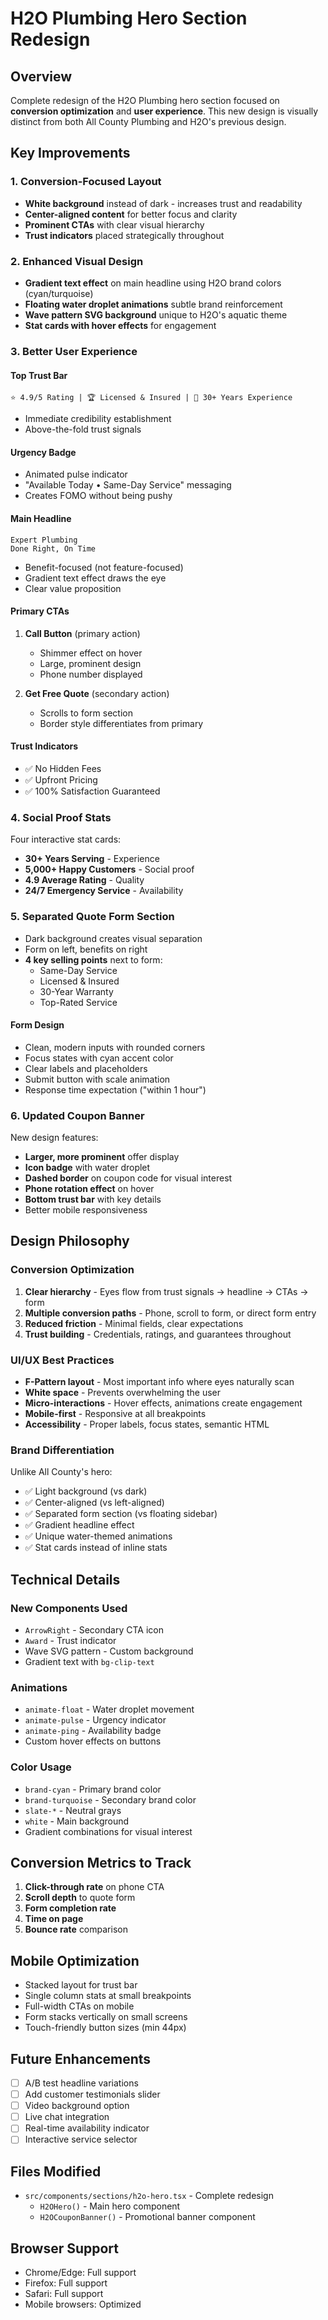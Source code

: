 # H2O Plumbing Hero Section Redesign

## Overview
Complete redesign of the H2O Plumbing hero section focused on **conversion optimization** and **user experience**. This new design is visually distinct from both All County Plumbing and H2O's previous design.

## Key Improvements

### 1. **Conversion-Focused Layout**
- **White background** instead of dark - increases trust and readability
- **Center-aligned content** for better focus and clarity
- **Prominent CTAs** with clear visual hierarchy
- **Trust indicators** placed strategically throughout

### 2. **Enhanced Visual Design**
- **Gradient text effect** on main headline using H2O brand colors (cyan/turquoise)
- **Floating water droplet animations** subtle brand reinforcement
- **Wave pattern SVG background** unique to H2O's aquatic theme
- **Stat cards with hover effects** for engagement

### 3. **Better User Experience**

#### Top Trust Bar
```
⭐ 4.9/5 Rating | 🏆 Licensed & Insured | 👥 30+ Years Experience
```
- Immediate credibility establishment
- Above-the-fold trust signals

#### Urgency Badge
- Animated pulse indicator
- "Available Today • Same-Day Service" messaging
- Creates FOMO without being pushy

#### Main Headline
```
Expert Plumbing
Done Right, On Time
```
- Benefit-focused (not feature-focused)
- Gradient text effect draws the eye
- Clear value proposition

#### Primary CTAs
1. **Call Button** (primary action)
   - Shimmer effect on hover
   - Large, prominent design
   - Phone number displayed
   
2. **Get Free Quote** (secondary action)
   - Scrolls to form section
   - Border style differentiates from primary

#### Trust Indicators
- ✅ No Hidden Fees
- ✅ Upfront Pricing  
- ✅ 100% Satisfaction Guaranteed

### 4. **Social Proof Stats**
Four interactive stat cards:
- **30+ Years Serving** - Experience
- **5,000+ Happy Customers** - Social proof
- **4.9 Average Rating** - Quality
- **24/7 Emergency Service** - Availability

### 5. **Separated Quote Form Section**
- Dark background creates visual separation
- Form on left, benefits on right
- **4 key selling points** next to form:
  - Same-Day Service
  - Licensed & Insured
  - 30-Year Warranty
  - Top-Rated Service

#### Form Design
- Clean, modern inputs with rounded corners
- Focus states with cyan accent color
- Clear labels and placeholders
- Submit button with scale animation
- Response time expectation ("within 1 hour")

### 6. **Updated Coupon Banner**
New design features:
- **Larger, more prominent** offer display
- **Icon badge** with water droplet
- **Dashed border** on coupon code for visual interest
- **Phone rotation effect** on hover
- **Bottom trust bar** with key details
- Better mobile responsiveness

## Design Philosophy

### Conversion Optimization
1. **Clear hierarchy** - Eyes flow from trust signals → headline → CTAs → form
2. **Multiple conversion paths** - Phone, scroll to form, or direct form entry
3. **Reduced friction** - Minimal fields, clear expectations
4. **Trust building** - Credentials, ratings, and guarantees throughout

### UI/UX Best Practices
- **F-Pattern layout** - Most important info where eyes naturally scan
- **White space** - Prevents overwhelming the user
- **Micro-interactions** - Hover effects, animations create engagement
- **Mobile-first** - Responsive at all breakpoints
- **Accessibility** - Proper labels, focus states, semantic HTML

### Brand Differentiation
Unlike All County's hero:
- ✅ Light background (vs dark)
- ✅ Center-aligned (vs left-aligned)
- ✅ Separated form section (vs floating sidebar)
- ✅ Gradient headline effect
- ✅ Unique water-themed animations
- ✅ Stat cards instead of inline stats

## Technical Details

### New Components Used
- `ArrowRight` - Secondary CTA icon
- `Award` - Trust indicator
- Wave SVG pattern - Custom background
- Gradient text with `bg-clip-text`

### Animations
- `animate-float` - Water droplet movement
- `animate-pulse` - Urgency indicator
- `animate-ping` - Availability badge
- Custom hover effects on buttons

### Color Usage
- `brand-cyan` - Primary brand color
- `brand-turquoise` - Secondary brand color
- `slate-*` - Neutral grays
- `white` - Main background
- Gradient combinations for visual interest

## Conversion Metrics to Track
1. **Click-through rate** on phone CTA
2. **Scroll depth** to quote form
3. **Form completion rate**
4. **Time on page**
5. **Bounce rate** comparison

## Mobile Optimization
- Stacked layout for trust bar
- Single column stats at small breakpoints
- Full-width CTAs on mobile
- Form stacks vertically on small screens
- Touch-friendly button sizes (min 44px)

## Future Enhancements
- [ ] A/B test headline variations
- [ ] Add customer testimonials slider
- [ ] Video background option
- [ ] Live chat integration
- [ ] Real-time availability indicator
- [ ] Interactive service selector

## Files Modified
- `src/components/sections/h2o-hero.tsx` - Complete redesign
  - `H2OHero()` - Main hero component
  - `H2OCouponBanner()` - Promotional banner component

## Browser Support
- Chrome/Edge: Full support
- Firefox: Full support
- Safari: Full support
- Mobile browsers: Optimized

